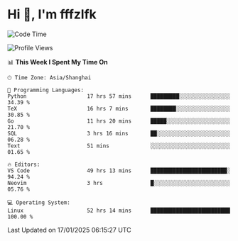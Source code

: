# Hi 👋, I'm fffzlfk

<!--START_SECTION:waka-->
![Code Time](http://img.shields.io/badge/Code%20Time-1%2C160%20hrs%2052%20mins-blue)

![Profile Views](http://img.shields.io/badge/Profile%20Views-0-blue)

📊 **This Week I Spent My Time On** 

```text
🕑︎ Time Zone: Asia/Shanghai

💬 Programming Languages: 
Python                   17 hrs 57 mins      █████████░░░░░░░░░░░░░░░░   34.39 % 
TeX                      16 hrs 7 mins       ████████░░░░░░░░░░░░░░░░░   30.85 % 
Go                       11 hrs 20 mins      █████░░░░░░░░░░░░░░░░░░░░   21.70 % 
SQL                      3 hrs 16 mins       ██░░░░░░░░░░░░░░░░░░░░░░░   06.28 % 
Text                     51 mins             ░░░░░░░░░░░░░░░░░░░░░░░░░   01.65 % 

🔥 Editors: 
VS Code                  49 hrs 13 mins      ████████████████████████░   94.24 % 
Neovim                   3 hrs               █░░░░░░░░░░░░░░░░░░░░░░░░   05.76 % 

💻 Operating System: 
Linux                    52 hrs 14 mins      █████████████████████████   100.00 % 
```


 Last Updated on 17/01/2025 06:15:27 UTC
<!--END_SECTION:waka-->
